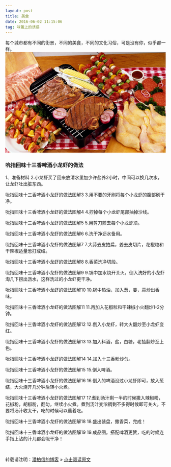 ```yaml
---
layout: post
title: 美食
date: 2016-06-02 11:15:06 
tag: 味蕾上的诱惑
---
```


每个城市都有不同的街景，不同的美食，不同的文化习俗，可是没有你，似乎都一样。
![](/images/posts/iBeacon/2.jpg)

### 吮指回味十三香啤酒小龙虾的做法
1、准备材料
2.小龙虾买了回来放清水里加少许盐养2小时，中间可以换几次水，让龙虾吐出脏东西。

吮指回味十三香啤酒小龙虾的做法图解3
3.用不要的牙刷将每个小龙虾的腹部刷干净。

吮指回味十三香啤酒小龙虾的做法图解4
4.拧掉每个小龙虾尾部抽掉沙线。

吮指回味十三香啤酒小龙虾的做法图解5
5.用剪刀煎去每个小龙虾须。

吮指回味十三香啤酒小龙虾的做法图解6
6.洗干净沥水备用。

吮指回味十三香啤酒小龙虾的做法图解7
7.大蒜去皮拍扁，姜去皮切片，花椒粒和干辣椒适量葱打成结。

吮指回味十三香啤酒小龙虾的做法图解8
8.香菜洗净切段。

吮指回味十三香啤酒小龙虾的做法图解9
9.锅中加水烧开关火，倒入洗好的小龙虾淘几下捞出沥水，这样洗过的小龙虾更干净。

吮指回味十三香啤酒小龙虾的做法图解10
10.锅中热油，加入葱，姜，蒜炒出香味。

吮指回味十三香啤酒小龙虾的做法图解11
11.再加入花椒粒和干辣椒小火翻炒1-2分钟。

吮指回味十三香啤酒小龙虾的做法图解12
12.倒入小龙虾，转大火翻炒至小龙虾变红。

吮指回味十三香啤酒小龙虾的做法图解13
13.加入料酒，盐，白糖，老抽翻炒至上色。

吮指回味十三香啤酒小龙虾的做法图解14
14.加入十三香粉炒匀。

吮指回味十三香啤酒小龙虾的做法图解15
15.倒入啤酒。

吮指回味十三香啤酒小龙虾的做法图解16
16.倒入的啤酒没过小龙虾即可，放入葱结，大火烧开几分钟后转小火煮。

吮指回味十三香啤酒小龙虾的做法图解17
17.煮到汤汁剩一半的时候撒入辣椒粉，花椒粉，胡椒粉，翻匀，继续小火煮。煮到汤汁变浓稠剩不多得时候即可关火。不要将汤汁收太干，吃的时候可以蘸着吃。

吮指回味十三香啤酒小龙虾的做法图解18
18.盛出装盘，撒香菜，完成！

吮指回味十三香啤酒小龙虾的做法图解19
19.成品图。搭配啤酒更赞，吃的时候连手指上沾的汁儿都会吮干净！


 


<br>

转载请注明：[潘柏信的博客](http://baixin) » [点击阅读原文](http://baixin.io/2016/06/Develop_Tool/)
